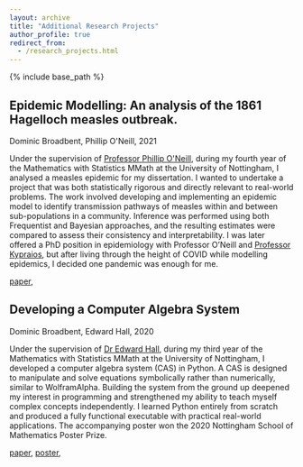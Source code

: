 ```yaml
---
layout: archive
title: "Additional Research Projects"
author_profile: true
redirect_from:
  - /research_projects.html
---
```



{% include base_path %}

## Epidemic Modelling: An analysis of the 1861 Hagelloch measles outbreak.
Dominic Broadbent, Phillip O'Neill, 2021

Under the supervision of [Professor Phillip O'Neill](https://www.nottingham.ac.uk/mathematics/people/philip.oneill), during my fourth year of the Mathematics with Statistics MMath at the University of Nottingham, I analysed a measles epidemic for my dissertation. I wanted to undertake a project that was both statistically rigorous and directly relevant to real-world problems. The work involved developing and implementing an epidemic model to identify transmission pathways of measles within and between sub-populations in a community. Inference was performed using both Frequentist and Bayesian approaches, and the resulting estimates were compared to assess their consistency and interpretability. I was later offered a PhD position in epidemiology with Professor O’Neill and [Professor Kypraios](https://www.nottingham.ac.uk/mathematics/people/theodore.kypraios), but after living through the height of COVID while modelling epidemics, I decided one pandemic was enough for me.

[paper](/files/epidemic_paper.pdf),

## Developing a Computer Algebra System
Dominic Broadbent, Edward Hall, 2020

Under the supervision of [Dr Edward Hall](https://www.nottingham.ac.uk/mathematics/people/edward.hall), during my third year of the Mathematics with Statistics MMath at the University of Nottingham, I developed a computer algebra system (CAS) in Python. A CAS is designed to manipulate and solve equations symbolically rather than numerically, similar to WolframAlpha. Building the system from the ground up deepened my interest in programming and strengthened my ability to teach myself complex concepts independently. I learned Python entirely from scratch and produced a fully functional executable with practical real-world applications. The accompanying poster won the 2020 Nottingham School of Mathematics Poster Prize. 

[paper](/files/cas_paper.pdf),
[poster](/files/cas_poster.pdf),
